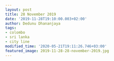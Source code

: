 ```yaml
---
layout: post
title: 28 November 2019
date: '2019-11-28T19:10:00.003+02:00'
author: Dedunu Dhananjaya
tags:
- colombo
- sri lanka
- city line
modified_time: '2020-05-21T19:11:26.746+03:00'
featured_image: 2019-11-28-28-november-2019.jpg
---
```

